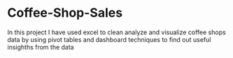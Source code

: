 # Coffee-Shop-Sales

In this project I have used excel to clean analyze and visualize coffee shops data by using pivot tables and dashboard techniques to find out useful insighths from the data
